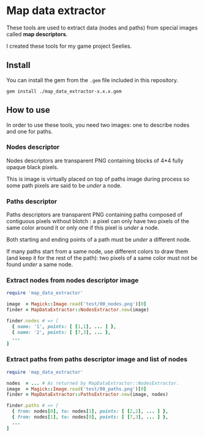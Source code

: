 # Map data extractor

These tools are used to extract data (nodes and paths) from special images called **map descriptors**.

I created these tools for my game project Seelies.


## Install

You can install the gem from the `.gem` file included in this repository.

```
gem install ./map_data_extractor-x.x.x.gem
```


## How to use

In order to use these tools, you need two images: one to describe nodes and one for paths.


### Nodes descriptor

Nodes descriptors are transparent PNG containing blocks of 4*4 fully opaque black pixels.

This is image is virtually placed on top of paths image during process so some path pixels are said to be *under* a node.


### Paths descriptor

Paths descriptors are transparent PNG containing paths composed of contiguous pixels without blotch : a pixel can only have two pixels of the same color around it or only one if this pixel is *under* a node.

Both starting and ending points of a path must be *under* a different node.

If many paths start from a same node, use different colors to draw them (and keep it for the rest of the path): two pixels of a same color must not be found *under* a same node.


### Extract nodes from nodes descriptor image

``` ruby
require 'map_data_extractor'

image  = Magick::Image.read('test/00_nodes.png')[0]
finder = MapDataExtractor::NodesExtractor.new(image)

finder.nodes # => [
  { name: '1', points: [ [1,1], ... ] },
  { name: '2', points: [ [7,3], ... },
  ...
]
```


### Extract paths from paths descriptor image and list of nodes

``` ruby
require 'map_data_extractor'

nodes  = ... # As returned by MapDataExtractor::NodesExtractor.
image  = Magick::Image.read('test/00_paths.png')[0]
finder = MapDataExtractor::PathsExtractor.new(image, nodes)

finder.paths # => [
  { from: nodes[0], to: nodes[1], points: [ [2,2], ... ] },
  { from: nodes[1], to: nodes[0], points: [ [7,3], ... ] },
  ...
]
```
